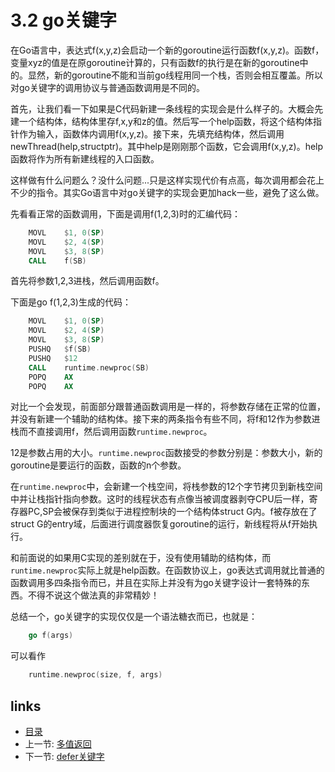# 3.2 go关键字

在Go语言中，表达式f(x,y,z)会启动一个新的goroutine运行函数f(x,y,z)。函数f，变量xyz的值是在原goroutine计算的，只有函数f的执行是在新的goroutine中的。显然，新的goroutine不能和当前go线程用同一个栈，否则会相互覆盖。所以对go关键字的调用协议与普通函数调用是不同的。

首先，让我们看一下如果是C代码新建一条线程的实现会是什么样子的。大概会先建一个结构体，结构体里存f,x,y和z的值。然后写一个help函数，将这个结构体指针作为输入，函数体内调用f(x,y,z)。接下来，先填充结构体，然后调用newThread(help,structptr)。其中help是刚刚那个函数，它会调用f(x,y,z)。help函数将作为所有新建线程的入口函数。

这样做有什么问题么？没什么问题...只是这样实现代价有点高，每次调用都会花上不少的指令。其实Go语言中对go关键字的实现会更加hack一些，避免了这么做。

先看看正常的函数调用，下面是调用f(1,2,3)时的汇编代码：

```asm
	MOVL    $1, 0(SP)
	MOVL    $2, 4(SP)
	MOVL    $3, 8(SP)
	CALL    f(SB)
```

首先将参数1,2,3进栈，然后调用函数f。

下面是go f(1,2,3)生成的代码：

```asm
	MOVL    $1, 0(SP)
	MOVL    $2, 4(SP)
	MOVL    $3, 8(SP)
	PUSHQ   $f(SB)
	PUSHQ   $12
	CALL    runtime.newproc(SB)
	POPQ    AX
	POPQ    AX
```

对比一个会发现，前面部分跟普通函数调用是一样的，将参数存储在正常的位置，并没有新建一个辅助的结构体。接下来的两条指令有些不同，将f和12作为参数进栈而不直接调用f，然后调用函数`runtime.newproc`。

12是参数占用的大小。`runtime.newproc`函数接受的参数分别是：参数大小，新的goroutine是要运行的函数，函数的n个参数。

在`runtime.newproc`中，会新建一个栈空间，将栈参数的12个字节拷贝到新栈空间中并让栈指针指向参数。这时的线程状态有点像当被调度器剥夺CPU后一样，寄存器PC,SP会被保存到类似于进程控制块的一个结构体struct G内。f被存放在了struct G的entry域，后面进行调度器恢复goroutine的运行，新线程将从f开始执行。

和前面说的如果用C实现的差别就在于，没有使用辅助的结构体，而`runtime.newproc`实际上就是help函数。在函数协议上，go表达式调用就比普通的函数调用多四条指令而已，并且在实际上并没有为go关键字设计一套特殊的东西。不得不说这个做法真的非常精妙！

总结一个，go关键字的实现仅仅是一个语法糖衣而已，也就是：
```go
	go f(args)
```
可以看作

```c
	runtime.newproc(size, f, args)
```

## links
 * [目录](<preface.md>)
 * 上一节: [多值返回](<03.2.md>)
 * 下一节: [defer关键字](<03.4.md>)
